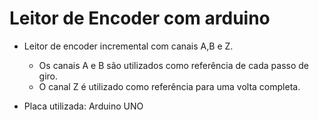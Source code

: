 # Leitor de Encoder com arduino

- Leitor de encoder incremental com canais A,B e Z.
  - Os canais A e B são utilizados como referência de cada passo de giro.
  - O canal Z é utilizado como referência para uma volta completa.

- Placa utilizada: Arduino UNO
 
